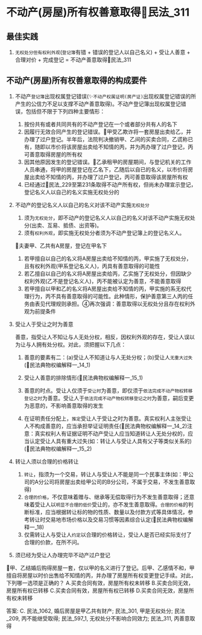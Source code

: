 # 不动产(房屋)所有权善意取得🚪民法_311



## 最佳实践

1. `无权处分但有权利外观`(`登记簿`有错 + 错误的登记人以自己名义) + 受让人善意 + 合理对价 + 完成登记 = 不动产善意取得🚪民法_311

## 不动产(房屋)所有权善意取得的构成要件

1. 不动产`登记簿`出现权属登记错误(✨`不动产权属证明(房产证)`出现权属登记错误的所产生的公信力不足以支撑不动产善意取得)。不动产登记簿出现权属登记错误，包括但不限于下列四种主要情形：
    
    1. 按份共有或者共同共有的不动产登记在一个或者部分共有人的名下
    2. 因履行无效合同产生的登记错误。🍐甲受乙欺诈将一套房屋出卖给乙，并办理了过户登记。半年后，法院判决撤销甲、乙间的买卖合同，乙谎称已有，随即以市价将该房屋出卖给不知情的丙，并为丙办理了过户登记，丙可善意取得房屋的所有权
    3. 因其他原因发生的登记错误。🍐乙承租甲的房屋期间，与登记机关的工作人员串通，将甲的房屋登记在乙名下，乙随后以自已的名义，以市价将房屋出卖给不知情的丙，并办理了过户登记，丙可善意取得该房屋所有权
    4. 已经通过🚪民法_229至第231条取得不动产所有权，但尚未办理宣示登记，登记名义人以自己的名义实施无权处分的

2. 不动产的登记名义人以自己的名义对该不动产实施`无权处分`
    
    1. 须为`无权处分`，即不动产的登记名义人以自己的名义对该不动产实施无权处分(出卖、互易、抵债、出资等)。
    2. 须有`权利外观`，即实施无权处分者须为不动产登记簿上的登记名义人。

    🍐夫妻甲、乙共有A房屋，登记在甲名下
    1. 若甲擅自以自己的名义将A房屋出卖给不知情的丙，甲实施了无权处分，且有权利外观(甲系登记名义人)，丙具有善意取得的可能性
    2. 若乙擅自以自己的名义将A房屋出卖给丙，乙实施了无权处分，但因缺少权利外观(乙不是登记名义人)，丙不能被认定为善意，不能善意取得
    3. 若甲擅自以甲和乙的名义将A房屋出卖给不知情的丙，甲实施的系无权代理行为，丙不具有善意取得的可能性。此种情形，保护善意第三人丙的任务由表见代理规则承担。④再次强调：善意取得以无权处分且存在权利外观为前提条件

3. 受让人于受让之时为善意

    善意，指受让人不知让与人无处分权，相反，因权利外观的存在，受让人误以为让与人拥有处分权。对此，须把握以下几点：

    1. 善意的要素有二：(a)受让人不知道让与人无处分权；(b)受让人`无重大过失`(🚪民法典物权编解释一_14_1)

    2. 受让人善意的排除情形(🚪民法典物权编解释一_15_1)

    3. 善意的时点。受让人仅须于`受让时`为善意，即仅须于`依法完成不动产物权转移登记之时`为善意。受让人于`依法完成不动产物权转移登记之时`为善意，嗣后变更为恶意的，不影响善意取得的发生

    4. 在证明责任分配上，`推定`受让人于受让之时为善意。真实权利人主张受让人不构成善意的，应当承担举证证明责任(🚪民法典物权编解释一_14_2)注意：真实权利人有证据证明不动产受让人应当知道转让人无处分权的，应当认定受让人具有重大过失(如：转让人与受让人具有父子等类似关系的)(🚪民法典物权编解释一_15_2)

4. 转让人须以合理的价格转让

    1. `转让`，指须为一个交易，转让人与受让人不能是同一个民事主体(如：甲公司的A分公司将房屋出卖给甲公司的B分公司，不属于交易，不发生善意取得)
    2. `合理的价格`，不仅意味着赠与、继承等无偿取得行为不发生善意取得；还意味着受让人以`明显不合理的低价`受让的，亦不发生善意取得。`合理的价格`的判断标准，应当根据转让标的物的性质、数量以及付款方式等具体情况，参考转让时交易地市场价格以及交易习惯等因素综合认定(🚪民法典物权编解释一_18)
    3. 仅需转让人与受让人`约定`以合理的价格转让，受让人是否已经实际支付了合理的价款，在所不问。

5. 须已经为受让人办理完毕不动产过户登记

🍐甲、乙结婚后购得房屋一套，仅以甲的名义进行了登记。后甲、乙感情不和，甲擅自将房屋以时价出售给不知情的丙，并办理了房屋所有权变更登记手续。对此，下列哪一选项是正确的？
A.买卖合同有效，房屋所有权未转移
B.买卖合同无效，房屋所有权已转移
C.买卖合同有效，房屋所有权已转移
D.买卖合同无效，房屋所有权未转移

答案: C.
民法_1062, 婚后房屋是甲乙共有财产; 民法_301, 甲是无权处分; 民法_209, 丙不能继受取得; 民法_597_1, 无权处分不影响合同效力; 民法_311, 丙善意取得